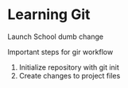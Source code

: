 # Learning Git #

Launch School
dumb change

Important steps for gir workflow

1. Initialize repository with git init
2. Create changes to project files
